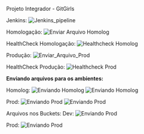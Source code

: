 Projeto Integrador - GitGirls

Jenkins:
![Jenkins_pipeline](https://dh-pi-gitgirls-dev.s3.amazonaws.com/Readme/Jenkins.png)

Homologação:
![Enviar Arquivo Homolog](https://dh-pi-gitgirls-dev.s3.amazonaws.com/Readme/EnviarArquivo_Homolog.png)

HealthCheck Homologação:
![Healthcheck Homolog](https://dh-pi-gitgirls-dev.s3.amazonaws.com/Readme/Healthcheck_Homolog.png)

Produção:
![Enviar_Arquivo_Prod](https://dh-pi-gitgirls-dev.s3.amazonaws.com/Readme/EnviarArquivo_Prod.png)

HealthCheck Produção:
![Healthcheck Prod](https://dh-pi-gitgirls-dev.s3.amazonaws.com/Readme/Healthcheck_Prod.png)

**Enviando arquivos para os ambientes:**

Homolog:
![Enviando Homolog](https://dh-pi-gitgirls-dev.s3.amazonaws.com/Readme/EnviandoImagem_Homolog.png)
![Enviando Homolog](https://dh-pi-gitgirls-dev.s3.amazonaws.com/Readme/EnvioOk_homolog.png)

Prod:
![Enviando Prod](https://dh-pi-gitgirls-dev.s3.amazonaws.com/Readme/EnviandoImagem_Prod.png)
![Enviando Prod](https://dh-pi-gitgirls-dev.s3.amazonaws.com/Readme/EnvioOk_prod.png)

Arquivos nos Buckets:
Dev:
![Enviando Prod](https://dh-pi-gitgirls-dev.s3.amazonaws.com/Readme/Bucket_dev.png)

Prod:
![Enviando Prod](https://dh-pi-gitgirls-dev.s3.amazonaws.com/Readme/Bucket_prod.png)
